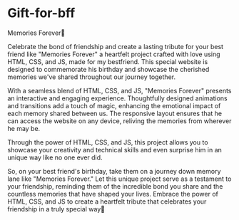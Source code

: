 # Gift-for-bff
Memories Forever🥺

Celebrate the bond of friendship and create a lasting tribute for your best friend like "Memories Forever" a heartfelt project crafted with love using HTML, CSS, and JS, made for my bestfriend. This special website is designed to commemorate his birthday and showcase the cherished memories we've shared throughout our journey together.

With a seamless blend of HTML, CSS, and JS, "Memories Forever" presents an interactive and engaging experience. Thoughtfully designed animations and transitions add a touch of magic, enhancing the emotional impact of each memory shared between us. The responsive layout ensures that he can access the website on any device, reliving the memories from wherever he may be.

Through the power of HTML, CSS, and JS, this project allows you to showcase your creativity and technical skills and even surprise him in an unique way like no one ever did.

So, on your best friend's birthday, take them on a journey down memory lane like "Memories Forever." Let this unique project serve as a testament to your friendship, reminding them of the incredible bond you share and the countless memories that have shaped your lives. Embrace the power of HTML, CSS, and JS to create a heartfelt tribute that celebrates your friendship in a truly special way💖
